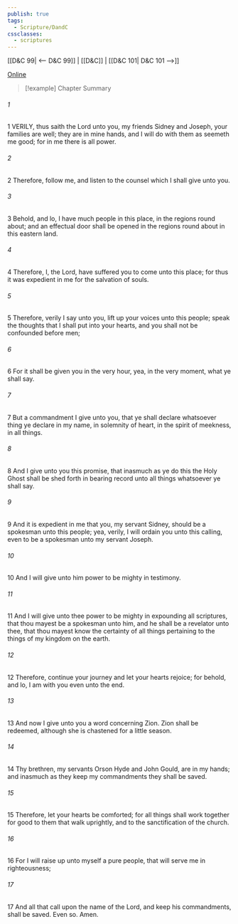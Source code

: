 ```yaml
---
publish: true
tags:
  - Scripture/DandC
cssclasses:
  - scriptures
---
```

[[D&C 99| <-- D&C 99]] | [[D&C]] | [[D&C 101| D&C 101 -->]]

[Online](https://churchofjesuschrist.org/study/scriptures/dc-testament/dc/100?lang=eng)

>[!example] Chapter Summary
>
###### 1
1 VERILY, thus saith the Lord unto you, my friends Sidney and Joseph, your families are well; they are in mine hands, and I will do with them as seemeth me good; for in me there is all power.
###### 2
2 Therefore, follow me, and listen to the counsel which I shall give unto you.
###### 3
3 Behold, and lo, I have much people in this place, in the regions round about; and an effectual door shall be opened in the regions round about in this eastern land.
###### 4
4 Therefore, I, the Lord, have suffered you to come unto this place; for thus it was expedient in me for the salvation of souls.
###### 5
5 Therefore, verily I say unto you, lift up your voices unto this people; speak the thoughts that I shall put into your hearts, and you shall not be confounded before men;
###### 6
6 For it shall be given you in the very hour, yea, in the very moment, what ye shall say.
###### 7
7 But a commandment I give unto you, that ye shall declare whatsoever thing ye declare in my name, in solemnity of heart, in the spirit of meekness, in all things.
###### 8
8 And I give unto you this promise, that inasmuch as ye do this the Holy Ghost shall be shed forth in bearing record unto all things whatsoever ye shall say.
###### 9
9 And it is expedient in me that you, my servant Sidney, should be a spokesman unto this people; yea, verily, I will ordain you unto this calling, even to be a spokesman unto my servant Joseph.
###### 10
10 And I will give unto him power to be mighty in testimony.
###### 11
11 And I will give unto thee power to be mighty in expounding all scriptures, that thou mayest be a spokesman unto him, and he shall be a revelator unto thee, that thou mayest know the certainty of all things pertaining to the things of my kingdom on the earth.
###### 12
12 Therefore, continue your journey and let your hearts rejoice; for behold, and lo, I am with you even unto the end.
###### 13
13 And now I give unto you a word concerning Zion. Zion shall be redeemed, although she is chastened for a little season.
###### 14
14 Thy brethren, my servants Orson Hyde and John Gould, are in my hands; and inasmuch as they keep my commandments they shall be saved.
###### 15
15 Therefore, let your hearts be comforted; for all things shall work together for good to them that walk uprightly, and to the sanctification of the church.
###### 16
16 For I will raise up unto myself a pure people, that will serve me in righteousness;
###### 17
17 And all that call upon the name of the Lord, and keep his commandments, shall be saved. Even so. Amen.




